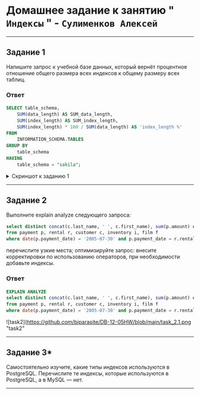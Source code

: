 # Домашнее задание к занятию " `Индексы` " - `Сулименков Алексей`

---

## Задание 1

Напишите запрос к учебной базе данных, который вернёт процентное отношение общего размера всех индексов к общему размеру всех таблиц.

### Ответ

```SQL
SELECT table_schema,
    SUM(data_length) AS SUM_data_length,
    SUM(index_length) AS SUM_index_length,
    SUM(index_length) * 100 / SUM(data_length) AS 'index_length %'
FROM
    INFORMATION_SCHEMA.TABLES
GROUP BY
    table_schema
HAVING
    table_schema = "sakila";
```

<details> <summary>Скриншот к заданию 1</summary>

![task1](https://github.com/biparasite/DB-12-05HW/blob/main/task_1.png "task1")

</details>

---

## Задание 2

Выполните explain analyze следующего запроса:

```SQL
select distinct concat(c.last_name, ' ', c.first_name), sum(p.amount) over (partition by c.customer_id, f.title)
from payment p, rental r, customer c, inventory i, film f
where date(p.payment_date) = '2005-07-30' and p.payment_date = r.rental_date and r.customer_id = c.customer_id and i.inventory_id = r.inventory_id
```

перечислите узкие места;
оптимизируйте запрос: внесите корректировки по использованию операторов, при необходимости добавьте индексы.

### Ответ

```SQL
EXPLAIN ANALYZE
select distinct concat(c.last_name, ' ', c.first_name), sum(p.amount) over (partition by c.customer_id, f.title)
from payment p, rental r, customer c, inventory i, film f
where date(p.payment_date) = '2005-07-30' and p.payment_date = r.rental_date and r.customer_id = c.customer_id and i.inventory_id = r.inventory_id;
```

![task2](https://github.com/biparasite/DB-12-05HW/blob/main/task_2.1.png "task2"

---

## Задание 3\*

Самостоятельно изучите, какие типы индексов используются в PostgreSQL. Перечислите те индексы, которые используются в PostgreSQL, а в MySQL — нет.

---
